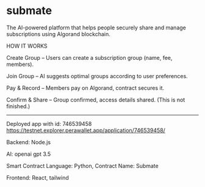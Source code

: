 # submate

The AI-powered platform that helps people securely share and manage subscriptions using Algorand blockchain.

HOW IT WORKS

Create Group – Users can create a subscription group (name, fee, members).

Join Group – AI suggests optimal groups according to user preferences.

Pay & Record – Members pay on Algorand, contract secures it.

Confirm & Share – Group confirmed, access details shared. (This is not finished.)

-------------


Deployed app with id: 746539458
https://testnet.explorer.perawallet.app/application/746539458/

Backend: Node.js

AI: openai gpt 3.5

Smart Contract Language: Python, Contract Name: Submate

Frontend: React, tailwind
